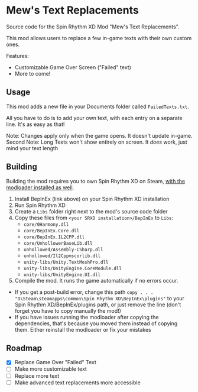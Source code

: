 # Mew's Text Replacements
 Source code for the Spin Rhythm XD Mod "Mew's Text Replacements".
 
 This mod allows users to replace a few in-game texts with their own custom ones.
 
 Features:
 
 - Customizable Game Over Screen ("Failed" text)
 - More to come!

## Usage
 This mod adds a new file in your Documents folder called `FailedTexts.txt`.
 
 All you have to do is to add your own text, with each entry on a separate line. It's as easy as that!
 
 Note: Changes apply only when the game opens. It doesn't update in-game.
 Second Note: Long Texts won't show entirely on screen. It *does* work, just mind your text length

## Building
 Building the mod requires you to own Spin Rhythm XD on Steam, [with the modloader installed as well](https://github.com/SRXDModdingGroup/SRXDBepInExInstaller/releases/latest).
 
 1. Install BepInEx (link above) on your Spin Rhythm XD installation
 2. Run Spin Rhythm XD
 3. Create a `Libs` folder right next to the mod's source code folder
 4. Copy these files from `<your SRXD installation>/BepInEx` to `Libs`:
    - `core/0Harmony.dll`
    - `core/BepInEx.Core.dll`
    - `core/BepInEx.IL2CPP.dll`
    - `core/UnhollowerBaseLib.dll`
    - `unhollowed/Assembly-CSharp.dll`
    - `unhollowed/Il2Cppmscorlib.dll`
    - `unity-libs/Unity.TextMeshPro.dll`
    - `unity-libs/UnityEngine.CoreModule.dll`
    - `unity-libs/UnityEngine.UI.dll`
 5. Compile the mod. It runs the game automatically if no errors occur.
 
 - If you get a post-build error, change this path `copy . . . "D\Steam\steamapps\common\Spin Rhythm XD\BepInEx\plugins"` to your Spin Rhythm XD/BepInEx/plugins path, or just remove the line (don't forget you have to copy manually the mod!)
 - If you have issues running the modloader after copying the dependencies, that's because you moved them instead of copying them. Either reinstall the modloader or fix your mistakes

## Roadmap
 - [x] Replace Game Over "Failed" Text
 - [ ] Make more customizable text
 - [ ] Replace more text
 - [ ] Make advanced text replacements more accessible
